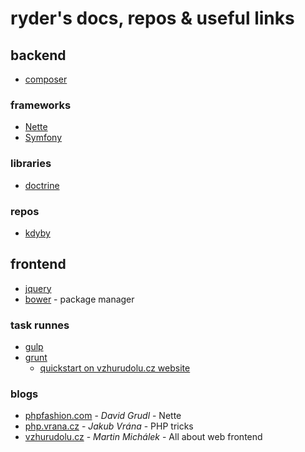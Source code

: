 # ryder's docs, repos & useful links

## backend
- [composer](https://getcomposer.org/doc/)

### frameworks
- [Nette](https://doc.nette.org/cs/)
- [Symfony](https://symfony.com/doc/current/index.html)

### libraries
- [doctrine](http://docs.doctrine-project.org/projects/doctrine-orm/en/latest/)

### repos
- [kdyby](https://github.com/kdyby)

## frontend
- [jquery](http://api.jquery.com)
- [bower](https://bower.io) - package manager

### task runnes
- [gulp](https://github.com/gulpjs/gulp/blob/master/docs/getting-started.md)
- [grunt](http://gruntjs.com/getting-started)
  - [quickstart on vzhurudolu.cz website](http://www.vzhurudolu.cz/prirucka/grunt)

### blogs
- [phpfashion.com](https://phpfashion.com) - _David Grudl_ - Nette
- [php.vrana.cz](http://php.vrana.cz) - _Jakub Vrána_ - PHP tricks
- [vzhurudolu.cz](http://www.vzhurudolu.cz) - _Martin Michálek_ - All about web frontend
